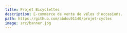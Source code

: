 ```yaml
---
title: Projet Bicyclettes
description: E-commerce de vente de vélos d'occasions.
path: https://github.com/abdou91140/projet-cycles
image: src/banner.jpg
---
```


